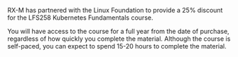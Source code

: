 RX-M has partnered with the Linux Foundation to provide a 25% discount for the LFS258 Kubernetes Fundamentals course.

You will have access to the course for a full year from the date of purchase, regardless of how quickly you complete the material. Although the course is self-paced, you can expect to spend 15-20 hours to complete the material.
